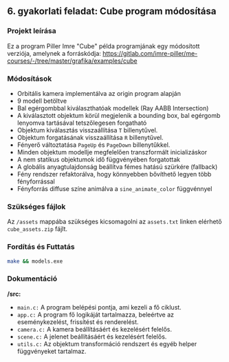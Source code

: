 ## 6. gyakorlati feladat: Cube program módosítása

### Projekt leírása
Ez a program Piller Imre "Cube" példa programjának egy módosított verziója, amelynek a forráskódja: https://gitlab.com/imre-piller/me-courses/-/tree/master/grafika/examples/cube

### Módosítások
- Orbitális kamera implementálva az origin program alapján
- 9 modell betöltve
- Bal egérgombbal kiválaszthatóak modellek (Ray AABB Intersection)
- A kiválasztott objektum körül megjelenik a bounding box, bal egérgomb lenyomva tartásával tetszőlegesen forgatható
- Objektum kiválasztás visszaállítása `T` billenytűvel.
- Objektum forgatásának visszaállítása `R` billenytűvel.
- Fényerő változtatása `PageUp` és `PageDown` billenytűkkel.
- Minden objektum modellje megfelelően transzformált inicializáskor
- A nem statikus objektumok idő függvényében forgatottak
- A globális anyagtulajdonság beállítva fémes hatású szürkére (fallback)
- Fény rendszer refaktorálva, hogy könnyebben bővíthető legyen több fényforrással
- Fényforrás diffuse színe animálva a `sine_animate_color` függvénnyel

### Szükséges fájlok
Az `/assets` mappába szükséges kicsomagolni az `assets.txt` linken elérhető `cube_assets.zip` fájlt.

### Fordítás és Futtatás
```bash
make && models.exe
```

### Dokumentáció

**/src:**
- `main.c:` A program belépési pontja, ami kezeli a fő ciklust.
- `app.c:` A program fő logikáját tartalmazza, beleértve az eseménykezelést, frissítést és renderelést.
- `camera.c:` A kamera beállításáért és kezelésért felelős.
- `scene.c:` A jelenet beállításáért és kezelésért felelős.
- `utils.c:` Az objektum transformáció rendszert és egyéb helper függvényeket tartalmaz.